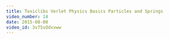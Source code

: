 ```yaml
---
title: Toxiclibs Verlet Physics Basics Particles and Springs
video_number: 14
date: 2015-08-08
video_id: 3v7SsOdxxww
---
```

